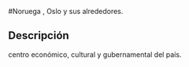 #Noruega , Oslo y sus alrededores. 



## Descripción

centro económico, cultural y gubernamental del país.

